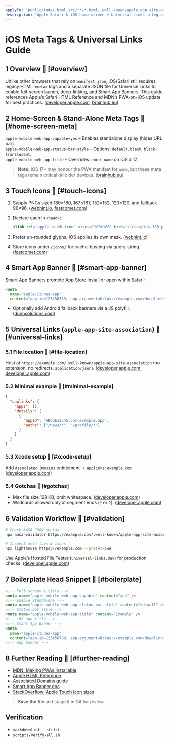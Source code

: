 ```yaml
---
applyTo: 'public/index.html,src/**/*.html,.well-known/apple-app-site-association'
description: 'Apple Safari & iOS home-screen + Universal Links integration standards'
---
```


# iOS Meta Tags & Universal Links Guide

## 1 Overview 🔗 [#overview]

Unlike other browsers that rely on `manifest.json`, iOS/Safari still requires legacy HTML `<meta>`
tags and a separate JSON file for Universal Links to enable full-screen launch, deep-linking, and
Smart App Banners. This guide references Apple’s Safari HTML Reference and MDN’s PWA-on-iOS update
for best practices. ([developer.apple.com][1], [brainhub.eu][2])

## 2 Home-Screen & Stand-Alone Meta Tags 🔗 [#home-screen-meta]

`apple-mobile-web-app-capable=yes` – Enables standalone display (hides URL bar).\
`apple-mobile-web-app-status-bar-style` – Options: `default`, `black`, `black-translucent`.\
`apple-mobile-web-app-title` – Overrides `short_name` on iOS ≤ 17.

> **Note:** iOS 17+ may honour the PWA manifest for `name`, but these meta tags remain critical on
> older devices. ([brainhub.eu][2])

## 3 Touch Icons 🔗 [#touch-icons]

1. Supply PNGs sized 180×180, 167×167, 152×152, 120×120, and fallback 96×96. ([webhint.io][5],
   [fastcomet.com][6])
2. Declare each in `<head>`:

   ```html
   <link rel="apple-touch-icon" sizes="180x180" href="/icons/ios-180.png" />
   ```

3. Prefer un-rounded glyphs; iOS applies its own mask. ([webhint.io][5])
4. Store icons under `/icons/` for cache-busting via query-string. ([fastcomet.com][6])

## 4 Smart App Banner 🔗 [#smart-app-banner]

Smart App Banners promote App Store install or open within Safari:

```html
<meta
  name="apple-itunes-app"
  content="app-id=123456789, app-argument=https://example.com/deeplink" />
```

- Optionally add Android fallback banners via a JS polyfill. ([dunnsolutions.com][8])

## 5 Universal Links (`apple-app-site-association`) 🔗 [#universal-links]

### 5.1 File location 🔗 [#file-location]

Host at `https://example.com/.well-known/apple-app-site-association` (no extension, no redirects,
`application/json`). ([developer.apple.com][9], [developer.apple.com][10])

### 5.2 Minimal example 🔗 [#minimal-example]

```json
{
  "applinks": {
    "apps": [],
    "details": [
      {
        "appID": "ABCDE12345.com.example.app",
        "paths": ["/news/*", "/profile/*"]
      }
    ]
  }
}
```

### 5.3 Xcode setup 🔗 [#xcode-setup]

Add `Associated Domains` entitlement → `applinks:example.com`. ([developer.apple.com][11])

### 5.4 Gotchas 🔗 [#gotchas]

- Max file size 128 KB; omit whitespace. ([developer.apple.com][9])
- Wildcards allowed only at segment ends (`*` or `?`). ([developer.apple.com][9])

## 6 Validation Workflow 🔗 [#validation]

```bash
# Check AASA JSON syntax
npx aasa-validator https://example.com/.well-known/apple-app-site-association

# Inspect meta tags & icons
npx lighthouse https://example.com --preset=pwa
```

Use Apple’s Hosted File Tester (`universal-links.dev`) for production checks. ([developer.apple.com][10])

## 7 Boilerplate Head Snippet 🔗 [#boilerplate]

```html
<!-- Full-screen & title -->
<meta name="apple-mobile-web-app-capable" content="yes" />
<!-- Enable standalone -->
<meta name="apple-mobile-web-app-status-bar-style" content="default" />
<!-- Status-bar style -->
<meta name="apple-mobile-web-app-title" content="Example" />
<!-- iOS app title -->
<!-- Smart App Banner -->
<meta
  name="apple-itunes-app"
  content="app-id=123456789, app-argument=https://example.com/deeplink" />
<!-- App banner -->
```

## 8 Further Reading 🔗 [#further-reading]

- [MDN: Making PWAs installable][12]
- [Apple HTML Reference][1]
- [Associated Domains guide][10]
- [Smart App Banner doc][7]
- [StackOverflow: Apple Touch Icon sizes][13]

> **Save the file** and stage it in Git for review.

[1]: https://developer.apple.com/library/archive/documentation/AppleApplications/Reference/SafariHTMLRef/Articles/MetaTags.html?utm_source=chatgpt.com
[2]: https://brainhub.eu/library/pwa-on-ios?utm_source=chatgpt.com
[3]: https://developer.apple.com/library/archive/documentation/AppleApplications/Reference/SafariWebContent/ConfiguringWebApplications/ConfiguringWebApplications.html?utm_source=chatgpt.com
[4]: https://github.com/vercel/next.js/issues/70272?utm_source=chatgpt.com
[5]: https://webhint.io/docs/user-guide/hints/hint-apple-touch-icons/?utm_source=chatgpt.com
[6]: https://www.fastcomet.com/blog/what-is-an-apple-touch-icon-and-how-to-add-it?utm_source=chatgpt.com
[7]: https://developer.apple.com/documentation/webkit/promoting-apps-with-smart-app-banners?utm_source=chatgpt.com
[8]: https://dunnsolutions.com/about-us/insights/digital-solutions-blog/-/blogs/smart-app-banners-for-ios-and-android?utm_source=chatgpt.com
[9]: https://developer.apple.com/library/archive/documentation/General/Conceptual/AppSearch/UniversalLinks.html?utm_source=chatgpt.com
[10]: https://developer.apple.com/documentation/xcode/supporting-associated-domains?utm_source=chatgpt.com
[11]: https://developer.apple.com/documentation/xcode/configuring-an-associated-domain?utm_source=chatgpt.com
[12]: https://developer.mozilla.org/en-US/docs/Web/Progressive_web_apps/Guides/Making_PWAs_installable?utm_source=chatgpt.com
[13]: https://stackoverflow.com/questions/5110776/apple-touch-icon-for-websites?utm_source=chatgpt.com


## Verification

- `markdownlint --strict`
- `scripts/verify-all.sh`
